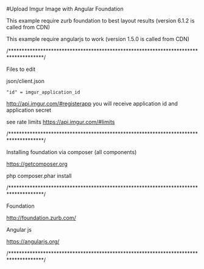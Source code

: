 #Upload Imgur Image with Angular Foundation

This example require zurb foundation to best layout results (version 6.1.2 is called from CDN)

This example require angularjs to work (version 1.5.0 is called from CDN)

/*************************************************************************************/

Files to edit

json/client.json 

	"id" = imgur_application_id

http://api.imgur.com/#registerapp you will receive application id and application secret

see rate limits
https://api.imgur.com/#limits

/*************************************************************************************/

Installing foundation via composer (all components)

https://getcomposer.org

php composer.phar install

/*************************************************************************************/

Foundation 

http://foundation.zurb.com/

Angular js

https://angularjs.org/

/*************************************************************************************/
